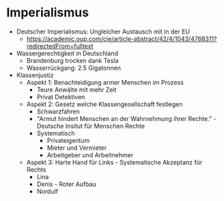 # Imperialismus
+ Deutscher Imperialismus: Ungleicher Austausch mit in der EU
	+ https://academic.oup.com/cje/article-abstract/42/4/1043/4768311?redirectedFrom=fulltext
+ Wassergerechtigkeit in Deutschland
	+ Brandenburg trocken dank Tesla
	+ Wasserrückgang: 2.5 Gigatonnen
+ Klassenjustiz
	+ Aspekt 1: Benachteidigung armer Menschen im Prozess
		+ Teure Anwälte mit mehr Zeit
		+ Privat Detektiven
	+ Aspekt 2: Gesetz welche Klassengesellschaft festlegen
		+ Schwarzfahren
		+ "Armut hindert Menschen an der Wahrnehmung ihrer Rechte." - Deutsche Insitut für Menschen Rechte
		+ Systematisch
			+ Privateigentum
			+ Mieter und Vermieter
			+ Arbeitgeber und Arbeitnehmer
	+ Aspekt 3: Harte Hand für Links - Systematische Akzeptanz für Rechts
		+ Lina
		+ Denis - Roter Aufbau
		+ Nordulf